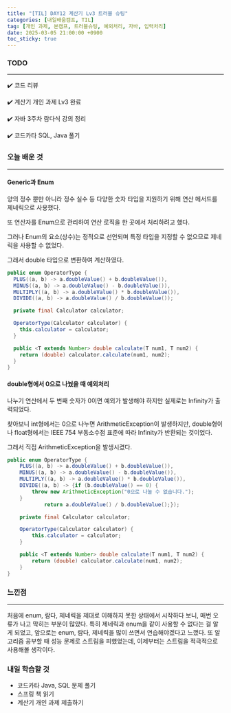 ```yaml
---
title: "[TIL] DAY12 계산기 Lv3 트러블 슈팅"
categories: [내일배움캠프, TIL]
tag: [개인 과제, 본캠프, 트러블슈팅, 예외처리, 자바, 입력처리]
date: 2025-03-05 21:00:00 +0900
toc_sticky: true
---
```

### TODO
***
✔️ 코드 리뷰

✔️ 계산기 개인 과제 Lv3 완료

✔️ 자바 3주차 람다식 강의 정리

✔️ 코드카타 SQL, Java 풀기

### 오늘 배운 것
***
#### Generic과 Enum
양의 정수 뿐만 아니라 정수 실수 등 다양한 숫자 타입을 지원하기 위해 연산 메서드를 제네릭으로 사용했다.

또 연산자를 Enum으로 관리하여 연산 로직을 한 곳에서 처리하려고 했다.

그러나 Enum의 요소(상수)는 정적으로 선언되며 특정 타입을 지정할 수 없으므로 제네릭을 사용할 수 없었다.

그래서 double 타입으로 변환하여 계산하였다.

```java
public enum OperatorType {
  PLUS((a, b) -> a.doubleValue() + b.doubleValue()),
  MINUS((a, b) -> a.doubleValue() - b.doubleValue()),
  MULTIPLY((a, b) -> a.doubleValue() * b.doubleValue()),
  DIVIDE((a, b) -> a.doubleValue() / b.doubleValue());

  private final Calculator calculator;

  OperatorType(Calculator calculator) {
    this.calculator = calculator;
  }

  public <T extends Number> double calculate(T num1, T num2) {
    return (double) calculator.calculate(num1, num2);
  }
}
```

#### double형에서 0으로 나눴을 때 예외처리
나누기 연산에서 두 번째 숫자가 0이면 예외가 발생해야 하지만 실제로는 Infinity가 출력되었다.

찾아보니 int형에서는 0으로 나누면 ArithmeticException이 발생하지만, double형이나 float형에서는 IEEE 754 부동소수점 표준에 따라 Infinity가 반환되는 것이었다.

그래서 직접 ArithmeticException을 발생시켰다.

```java
public enum OperatorType {
    PLUS((a, b) -> a.doubleValue() + b.doubleValue()),
    MINUS((a, b) -> a.doubleValue() - b.doubleValue()),
    MULTIPLY((a, b) -> a.doubleValue() * b.doubleValue()),
    DIVIDE((a, b) -> {if (b.doubleValue() == 0) {
        throw new ArithmeticException("0으로 나눌 수 없습니다.");
    }
            return a.doubleValue() / b.doubleValue();});

    private final Calculator calculator;

    OperatorType(Calculator calculator) {
        this.calculator = calculator;
    }

    public <T extends Number> double calculate(T num1, T num2) {
        return (double) calculator.calculate(num1, num2);
    }
}
```

### 느낀점
***
처음에 enum, 람다, 제네릭을 제대로 이해하지 못한 상태에서 시작하다 보니, 매번 오류가 나고 막히는 부분이 많았다. 특히 제네릭과 enum을 같이 사용할 수 없다는 걸 알게 되었고, 앞으로는 enum, 람다, 제네릭을 많이 쓰면서 연습해야겠다고 느꼈다. 또 알고리즘 공부할 때 성능 문제로 스트림을 피했었는데, 이제부터는 스트림을 적극적으로 사용해볼 생각이다. 

### 내일 학습할 것
- 코드카타 Java, SQL 문제 풀기
- 스프링 책 읽기
- 계산기 개인 과제 제출하기
